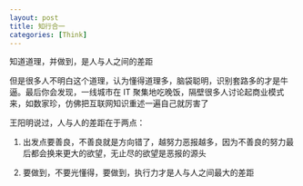 ```yaml
---
layout: post
title: 知行合一
categories: [Think]
---
```


知道道理，并做到，是人与人之间的差距

但是很多人不明白这个道理，认为懂得道理多，脑袋聪明，识别套路多的才是牛逼。最后你会发现，一线城市在 IT 聚集地吃晚饭，隔壁很多人讨论起商业模式来，如数家珍，仿佛把互联网知识重述一遍自己就厉害了

王阳明说过，人与人的差距在于两点：
1. 出发点要善良，不善良就是方向错了，越努力恶报越多，因为不善良的努力最后都会换来更大的欲望，无止尽的欲望是恶报的源头

2. 要做到，不要光懂得，要做到，执行力才是人与人之间最大的差距
